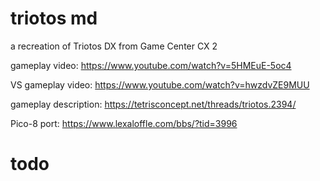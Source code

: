 # triotos md
a recreation of Triotos DX from Game Center CX 2

gameplay video: https://www.youtube.com/watch?v=5HMEuE-5oc4

VS gameplay video: https://www.youtube.com/watch?v=hwzdvZE9MUU

gameplay description: https://tetrisconcept.net/threads/triotos.2394/

Pico-8 port: https://www.lexaloffle.com/bbs/?tid=3996

# todo